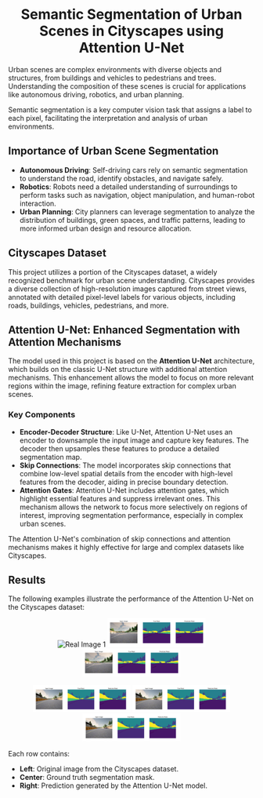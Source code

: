 <h1 align="center">Semantic Segmentation of Urban Scenes in Cityscapes using Attention U-Net</h1>

<p>Urban scenes are complex environments with diverse objects and structures, from buildings and vehicles to pedestrians and trees. Understanding the composition of these scenes is crucial for applications like autonomous driving, robotics, and urban planning.</p>

<p>Semantic segmentation is a key computer vision task that assigns a label to each pixel, facilitating the interpretation and analysis of urban environments.</p>

<h2>Importance of Urban Scene Segmentation</h2>

<ul>
  <li><strong>Autonomous Driving</strong>: Self-driving cars rely on semantic segmentation to understand the road, identify obstacles, and navigate safely.</li>
  <li><strong>Robotics</strong>: Robots need a detailed understanding of surroundings to perform tasks such as navigation, object manipulation, and human-robot interaction.</li>
  <li><strong>Urban Planning</strong>: City planners can leverage segmentation to analyze the distribution of buildings, green spaces, and traffic patterns, leading to more informed urban design and resource allocation.</li>
</ul>

<h2>Cityscapes Dataset</h2>

<p>This project utilizes a portion of the Cityscapes dataset, a widely recognized benchmark for urban scene understanding. Cityscapes provides a diverse collection of high-resolution images captured from street views, annotated with detailed pixel-level labels for various objects, including roads, buildings, vehicles, pedestrians, and more.</p>

<h2>Attention U-Net: Enhanced Segmentation with Attention Mechanisms</h2>

<p>The model used in this project is based on the <strong>Attention U-Net</strong> architecture, which builds on the classic U-Net structure with additional attention mechanisms. This enhancement allows the model to focus on more relevant regions within the image, refining feature extraction for complex urban scenes.</p>

<h3>Key Components</h3>

<ul>
  <li><strong>Encoder-Decoder Structure</strong>: Like U-Net, Attention U-Net uses an encoder to downsample the input image and capture key features. The decoder then upsamples these features to produce a detailed segmentation map.</li>
  <li><strong>Skip Connections</strong>: The model incorporates skip connections that combine low-level spatial details from the encoder with high-level features from the decoder, aiding in precise boundary detection.</li>
  <li><strong>Attention Gates</strong>: Attention U-Net includes attention gates, which highlight essential features and suppress irrelevant ones. This mechanism allows the network to focus more selectively on regions of interest, improving segmentation performance, especially in complex urban scenes.</li>
</ul>

<p>The Attention U-Net's combination of skip connections and attention mechanisms makes it highly effective for large and complex datasets like Cityscapes.</p>

<h2>Results</h2>

<p>The following examples illustrate the performance of the Attention U-Net on the Cityscapes dataset:</p>

<p align="center">
  <img src="results/real_image1.png" alt="Real Image 1" width="200">
  <img src="results/mask1.png" alt="Mask 1" width="200">
  <img src="results/prediction1.png" alt="Prediction 1" width="200">
</p>
<p align="center">
  <img src="results/real_image2.png" alt="Real Image 2" width="200">
  <img src="results/mask2.png" alt="Mask 2" width="200">
  <img src="results/prediction2.png" alt="Prediction 2" width="200">
</p>

<p>Each row contains:</p>
<ul>
  <li><strong>Left</strong>: Original image from the Cityscapes dataset.</li>
  <li><strong>Center</strong>: Ground truth segmentation mask.</li>
  <li><strong>Right</strong>: Prediction generated by the Attention U-Net model.</li>
</ul>
